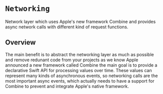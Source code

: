 # ``Networking``

Network layer which uses Apple's new framework Combine and provides async network calls with different kind of request functions.


## Overview

The main benefit is to abstract the networking layer as much as possible and remove redunant code from your projects as we know Apple announced a new framework called Combine the main goal is to provide a declarative Swift API for processing values over time. These values can represent many kinds of asynchronous events, so networking calls are the most important async events, which actually needs to have a support for Combine to prevent and integrate Apple's native framework. 
